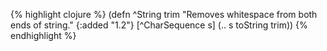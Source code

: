 {% highlight clojure %}
(defn ^String trim
  "Removes whitespace from both ends of string."
  {:added "1.2"}
  [^CharSequence s]
  (.. s toString trim))
{% endhighlight %}
